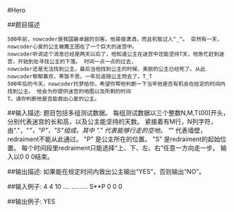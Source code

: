 #Hero

##题目描述

    500年前，nowcoder是我国最卓越的剑客。他英俊潇洒，而且机智过人^_^。 突然有一天，nowcoder心爱的公主被魔王困在了一个巨大的迷宫中。
    nowcoder听说这个消息已经是两天以后了，他知道公主在迷宫中还能坚持T天，他急忙赶到迷宫，开始到处寻找公主的下落。 时间一点一点的过去，
    nowcoder还是无法找到公主。最后当他找到公主的时候，美丽的公主已经死了。从此nowcoder郁郁寡欢，茶饭不思，一年后追随公主而去了。T_T
    500年后的今天，nowcoder托梦给你，希望你帮他判断一下当年他是否有机会在给定的时间内找到公主。 他会为你提供迷宫的地图以及所剩的时间
    T。请你判断他是否能救出心爱的公主。
##输入描述:
    题目包括多组测试数据。
    每组测试数据以三个整数N,M,T(00)开头，分别代表迷宫的长和高，以及公主能坚持的天数。
    紧接着有M行，N列字符，由"."，"*"，"P"，"S"组成。其中
    "." 代表能够行走的空地。
    "*" 代表墙壁，redraiment不能从此通过。
    "P" 是公主所在的位置。
    "S" 是redraiment的起始位置。
    每个时间段里redraiment只能选择“上、下、左、右”任意一方向走一步。
    输入以0 0 0结束。


##输出描述:
    如果能在规定时间内救出公主输出“YES”，否则输出“NO”。

##输入例子:
    4 4 10
    ....
    ....
    ....
    S**P
    0 0 0

##输出例子:
    YES